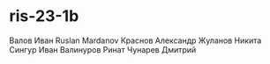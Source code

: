 # ris-23-1b
Валов Иван
Ruslan Mardanov
Краснов Александр
Жуланов Никита
Сингур Иван
Валинуров Ринат
Чунарев Дмитрий
